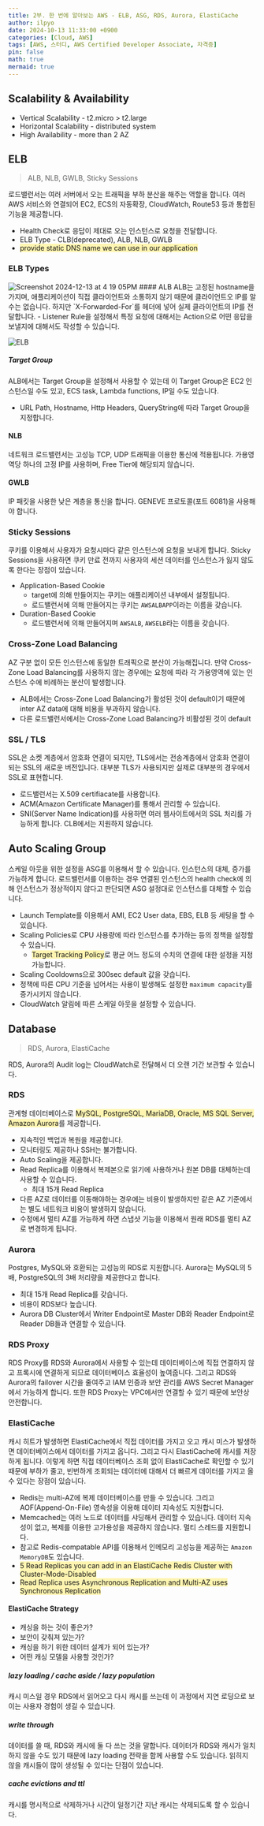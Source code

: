 ```yaml
---
title: 2부. 한 번에 알아보는 AWS - ELB, ASG, RDS, Aurora, ElastiCache
author: ilpyo
date: 2024-10-13 11:33:00 +0900
categories: [Cloud, AWS]
tags: [AWS, 스터디, AWS Certified Developer Associate, 자격증]
pin: false
math: true
mermaid: true
---
```


## Scalability & Availability
- Vertical Scalability - t2.micro > t2.large
- Horizontal Scalability - distributed system
- High Availability - more than 2 AZ

## ELB
> ALB, NLB, GWLB, Sticky Sessions

로드밸런서는 여러 서버에서 오는 트래픽을 부하 분산을 해주는 역할을 합니다. 여러 AWS 서비스와 연결되어 EC2, ECS의 자동확장, CloudWatch, Route53 등과 통합된 기능을 제공합니다.
- Health Check로 응답이 제대로 오는 인스턴스로 요청을 전달합니다.
- ELB Type - CLB(deprecated), ALB, NLB, GWLB
- <span style="background-color:#fff5b1">provide static DNS name we can use in our application</span>

### ELB Types

<img alt="Screenshot 2024-12-13 at 4 19 05PM" src="https://github.com/user-attachments/assets/014a4df0-1b0b-407d-8650-4669f8df3639" />
#### ALB
ALB는 고정된 hostname을 가지며, 애플리케이션이 직접 클라이언트와 소통하지 않기 때문에 클라이언트오 IP를 알 수는 없습니다. 하지만 `X-Forwarded-For`를 헤더에 넣어 실제 클라이언트의 IP를 전달합니다. 
- Listener Rule을 설정해서 특정 요청에 대해서는 Action으로 어떤 응답을 보낼지에 대해서도 작성할 수 있습니다. 

![ELB](https://github.com/user-attachments/assets/9af868e7-10f4-423e-8867-c177f30c20b0)

##### Target Group
ALB에서는 Target Group을 설정해서 사용할 수 있는데 이 Target Group은 EC2 인스턴스일 수도 있고, ECS task, Lambda functions, IP일 수도 있습니다.
- URL Path, Hostname, Http Headers, QueryString에 따라 Target Group을 지정합니다.

#### NLB
네트워크 로드밸런서는 고성능 TCP, UDP 트래픽을 이용한 통신에 적용됩니다. 가용영역당 하나의 고정 IP를 사용하며, Free Tier에 해당되지 않습니다.

#### GWLB
IP 패킷을 사용한 낮은 계층을 통신을 합니다. GENEVE 프로토콜(포트 6081)을 사용해야 합니다.

### Sticky Sessions
쿠키를 이용해서 사용자가 요청시마다 같은 인스턴스에 요청을 보내게 합니다. Sticky Sessions을 사용하면 쿠키 만료 전까지 사용자의 세션 데이터를 인스턴스가 잃지 않도록 한다는 장점이 있습니다.
- Application-Based Cookie
  - target에 의해 만들어지는 쿠키는 애플리케이션 내부에서 설정됩니다.
  - 로드밸런서에 의해 만들어지는 쿠키는 `AWSALBAPP`이라는 이름을 갖습니다.
- Duration-Based Cookie
  - 로드밸런서에 의해 만들어지며 `AWSALB`, `AWSELB`라는 이름을 갖습니다.

### Cross-Zone Load Balancing
AZ 구분 없이 모든 인스턴스에 동일한 트래픽으로 분산이 가능해집니다. 만약 Cross-Zone Load Balancing를 사용하지 않는 경우에는 요청에 따라 각 가용영역에 있는 인스턴스 수에 비례하는 분산이 발생합니다.
- ALB에서는 Cross-Zone Load Balancing가 활성된 것이 default이기 때문에 inter AZ data에 대해 비용을 부과하지 않습니다.
- 다른 로드밸런서에서는 Cross-Zone Load Balancing가 비활성된 것이 default

### SSL / TLS
SSL은 소켓 계층에서 암호화 연결이 되지만, TLS에서는 전송계층에서 암호화 연결이 되는 SSL의 새로운 버전입니다. 대부분 TLS가 사용되지만 실제로 대부분의 경우에서 SSL로 표현합니다.
- 로드밸런서는 X.509 certifiacate를 사용합니다.
- ACM(Amazon Certificate Manager)를 통해서 관리할 수 있습니다.
- SNI(Server Name Indication)를 사용하면 여러 웹사이트에서의 SSL 처리를 가능하게 합니다. CLB에서는 지원하지 않습니다.

## Auto Scaling Group
스케일 아웃을 위한 설정을 ASG를 이용해서 할 수 있습니다. 인스턴스의 대체, 증가를 가능하게 합니다. 로드밸런서를 이용하는 경우 연결된 인스턴스의 health check에 의해 인스턴스가 정상적이지 않다고 판단되면 ASG 설정대로 인스턴스를 대체할 수 있습니다.
- Launch Template를 이용해서 AMI, EC2 User data, EBS, ELB 등 세팅을 할 수 있습니다.
- Scaling Policies로 CPU 사용량에 따라 인스턴스를 추가하는 등의 정책을 설정할 수 있습니다.
  - <span style="background-color:#fff5b1">Target Tracking Policy</span>로 평균 어느 정도의 수치의 연결에 대한 설정을 지정 가능합니다.
- Scaling Cooldowns으로 300sec default 값을 갖습니다.
- 정책에 따른 CPU 기준을 넘어서는 사용이 발생해도 설정한 `maximum capacity`를 증가시키지 않습니다.
- CloudWatch 알림에 따른 스케일 아웃을 설정할 수 있습니다.

## Database
> RDS, Aurora, ElastiCache

RDS, Aurora의 Audit log는 CloudWatch로 전달해서 더 오랜 기간 보관할 수 있습니다.

### RDS
관계형 데이터베이스로 <span style="background-color:#fff5b1">MySQL, PostgreSQL, MariaDB, Oracle, MS SQL Server, Amazon Aurora</span>를 제공합니다.
- 지속적인 백업과 복원을 제공합니다.
- 모니터링도 제공하나 SSH는 불가합니다.
- Auto Scaling을 제공합니다.
- Read Replica를 이용해서 복제본으로 읽기에 사용하거나 원본 DB를 대체하는데 사용할 수 있습니다.
  - 최대 15개 Read Replica
- 다른 AZ로 데이터를 이동해야하는 경우에는 비용이 발생하지만 같은 AZ 기준에서는 별도 네트워크 비용이 발생하지 않습니다.
- 수정에서 멀티 AZ를 가능하게 하면 스냅샷 기능을 이용해서 원래 RDS를 멀티 AZ로 변경하게 됩니다.

### Aurora
Postgres, MySQL와 호환되는 고성능의 RDS로 지원합니다. Aurora는 MySQL의 5배, PostgreSQL의 3배 처리량을 제공한다고 합니다.
- 최대 15개 Read Replica를 갖습니다.
- 비용이 RDS보다 높습니다.
- Aurora DB Cluster에서 Writer Endpoint로 Master DB와 Reader Endpoint로 Reader DB들과 연결할 수 있습니다. 

### RDS Proxy
RDS Proxy를 RDS와 Aurora에서 사용할 수 있는데 데이터베이스에 직접 연결하지 않고 프록시에 연결하게 되므로 데이터베이스 효율성이 높여줍니다. 그리고 RDS와 Aurora의 failover 시간을 줄여주고
IAM 인증과 보안 관리를 AWS Secret Manager에서 가능하게 합니다.
또한 RDS Proxy는 VPC에서만 연결할 수 있기 때문에 보안상 안전합니다.

### ElastiCache
캐시 히트가 발생하면 ElastiCache에서 직접 데이터를 가지고 오고 캐시 미스가 발생하면 데이터베이스에서 데이터를 가지고 옵니다. 그리고 다시 ElastiCache에 캐시를 저장하게 됩니다.
이렇게 하면 직접 데이터베이스 조회 없이 ElastiCache로 확인할 수 있기 때문에 부하가 줄고, 빈번하게 조회되는 데이터에 대해서 더 빠르게 데이터를 가지고 올 수 있다는 장점이 있습니다.
- Redis는 multi-AZ에 복제 데이터베이스를 만들 수 있습니다. 그리고 AOF(Append-On-File) 영속성을 이용해 데이터 지속성도 지원합니다.
- Memcached는 여러 노드로 데이터를 샤딩해서 관리할 수 있습니다. 데이터 지속성이 없고, 복제를 이용한 고가용성을 제공하지 않습니다. 멀티 스레드를 지원합니다.
- 참고로 Redis-compatable API를 이용해서 인메모리 고성능을 제공하는 `Amazon MemoryDB`도 있습니다.
- <span style="background-color:#fff5b1">5 Read Replicas you can add in an ElastiCache Redis Cluster with Cluster-Mode-Disabled</span>
- <span style="background-color:#fff5b1">Read Replica uses Asynchronous Replication and Multi-AZ uses Synchronous Replication</span>

#### ElastiCache Strategy
- 캐싱을 하는 것이 좋은가?
- 보안이 갖춰져 있는가?
- 캐싱을 하기 위한 데이터 설계가 되어 있는가?
- 어떤 캐싱 모델을 사용할 것인가?

##### lazy loading / cache aside / lazy population
캐시 미스일 경우 RDS에서 읽어오고 다시 캐시를 쓰는데 이 과정에서 지연 로딩으로 보이는 사용자 경험이 생길 수 있습니다.

##### write through
데이터를 쓸 때, RDS와 캐시에 둘 다 쓰는 것을 말합니다. 데이터가 RDS와 캐시가 일치하지 않을 수도 있기 때문에 lazy loading 전략을 함께 사용할 수도 있습니다.
읽히지 않을 캐시들이 많이 생성될 수 있다는 단점이 있습니다.

##### cache evictions and ttl
캐시를 명시적으로 삭제하거나 시간이 일정기간 지난 캐시는 삭제되도록 할 수 있습니다.
